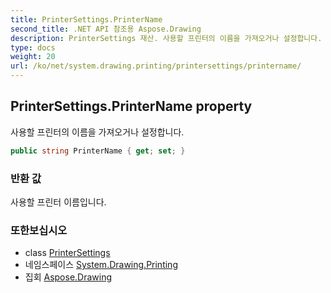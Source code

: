 ```yaml
---
title: PrinterSettings.PrinterName
second_title: .NET API 참조용 Aspose.Drawing
description: PrinterSettings 재산. 사용할 프린터의 이름을 가져오거나 설정합니다.
type: docs
weight: 20
url: /ko/net/system.drawing.printing/printersettings/printername/
---
```

## PrinterSettings.PrinterName property

사용할 프린터의 이름을 가져오거나 설정합니다.

```csharp
public string PrinterName { get; set; }
```

### 반환 값

사용할 프린터 이름입니다.

### 또한보십시오

* class [PrinterSettings](../)
* 네임스페이스 [System.Drawing.Printing](../../printersettings/)
* 집회 [Aspose.Drawing](../../../)


